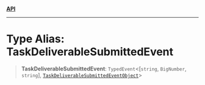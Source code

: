 [**API**](../../../README.md)

***

# Type Alias: TaskDeliverableSubmittedEvent

> **TaskDeliverableSubmittedEvent**: `TypedEvent`\<\[`string`, `BigNumber`, `string`\], [`TaskDeliverableSubmittedEventObject`](../interfaces/TaskDeliverableSubmittedEventObject.md)\>
